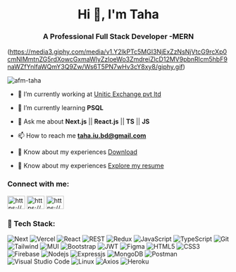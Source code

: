 
<h1 align="center">Hi 👋, I'm Taha</h1>
<h3 align="center">A Professional Full Stack Developer -MERN</h3>

(https://media3.giphy.com/media/v1.Y2lkPTc5MGI3NjExZzNsNjVtcG9rcXp0cmNlMmtnZG5rdXowcGxmaWlyZzloeWo3ZmdreiZlcD12MV9pbnRlcm5hbF9naWZfYnlfaWQmY3Q9Zw/Ws6T5PN7wHv3cY8xy8/giphy.gif)

<p align="left"> <img src="https://komarev.com/ghpvc/?username=afm-taha&label=Profile%20views&color=0e75b6&style=flat" alt="afm-taha" /> </p>




- 🔭 I’m currently working at [Unitic Exchange pvt ltd](https://uniticexchange.com/) 
- 🌱 I’m currently learning **PSQL**

- 💬 Ask me about **Next.js** || **React.js** || **TS** || **JS**

- 📫 How to reach me **taha.iu.bd@gmail.com**
  
- 📄 Know about my experiences [Download](https://drive.google.com/drive/folders/1emZgV4i0lloaBgJZOg3DeVVw_AHch3Xw?usp=drive_link)

- 📄 Know about my experiences [Explore my resume](https://drive.google.com/file/d/1pLG9dXXaDUk7oLjdgDGLWNsp53vhq304/view?usp=sharing)

<h3 align="left">Connect with me:</h3>
<p align="left">
<a href="https://linkedin.com/in/https://www.linkedin.com/in/md-taha-43949a22a/" target="blank"><img align="center" src="https://raw.githubusercontent.com/rahuldkjain/github-profile-readme-generator/master/src/images/icons/Social/linked-in-alt.svg" alt="https://www.linkedin.com/in/md-taha-43949a22a/" height="30" width="40" /></a>
<a href="https://stackoverflow.com/users/https://stackoverflow.com/users/18383593/taha" target="blank"><img align="center" src="https://raw.githubusercontent.com/rahuldkjain/github-profile-readme-generator/master/src/images/icons/Social/stack-overflow.svg" alt="https://stackoverflow.com/users/18383593/taha" height="30" width="40" /></a>
<a href="https://fb.com/https://www.facebook.com/taha.lm.1f" target="blank"><img align="center" src="https://raw.githubusercontent.com/rahuldkjain/github-profile-readme-generator/master/src/images/icons/Social/facebook.svg" alt="https://www.facebook.com/taha.lm.1f" height="30" width="40" /></a>
</p>

### 🚀 Tech Stack:
![Next](https://img.shields.io/badge/Next-black?style=for-the-badge&logo=next.js&logoColor=white)
![Vercel](https://img.shields.io/badge/Vercel-black?style=for-the-badge&logo=vercel&logoColor=white)
![React](https://img.shields.io/badge/React-20232A?style=for-the-badge&logo=react&logoColor=61DAFB)
![REST](https://img.shields.io/badge/REST_API-1e293b?style=for-the-badge&logo=trpc&logoColor=white)
![Redux](https://img.shields.io/badge/Redux-764abc?style=for-the-badge&logo=redux&logoColor=white)
![JavaScript](https://img.shields.io/badge/JavaScript-F7DF1E?style=for-the-badge&logo=javascript&logoColor=black)
![TypeScript](https://img.shields.io/badge/TypeScript-3178c6?style=for-the-badge&logo=TypeScript&logoColor=white)
![Git](https://img.shields.io/badge/Git-F05032?style=for-the-badge&logo=git&logoColor=white)
![Tailwind](https://img.shields.io/badge/Tailwind-0a9eb5?style=for-the-badge&logo=tailwindcss&logoColor=white)
![MUI](https://img.shields.io/badge/MUI-2482ff?style=for-the-badge&logo=mui&logoColor=white)
![Bootstrap](https://img.shields.io/badge/Bootstrap-7511f6?style=for-the-badge&logo=bootstrap&logoColor=white)
![JWT](https://img.shields.io/badge/JWT-d63aff?style=for-the-badge&logo=zapier&logoColor=white)
![Figma](https://img.shields.io/badge/Figma-FC427B?style=for-the-badge&logo=figma&logoColor=white)
![HTML5](https://img.shields.io/badge/HTML-E34C26?style=for-the-badge&logo=html5&logoColor=white)
![CSS3](https://img.shields.io/badge/CSS-1d81c0?style=for-the-badge&logo=css3&logoColor=white)
![Firebase](https://img.shields.io/badge/firebase-f5820d?style=for-the-badge&logo=firebase&logoColor=white)
![Nodejs](https://img.shields.io/badge/Node_JS-339933?style=for-the-badge&logo=nodedotjs&logoColor=white)
![Expressjs](https://img.shields.io/badge/Express-4e4e4e?style=for-the-badge&logo=express&logoColor=white)
![MongoDB](https://img.shields.io/badge/MongoDB-4EA94B?style=for-the-badge&logo=mongodb&logoColor=white)
![Postman](https://img.shields.io/badge/Postman-ff6c37?style=for-the-badge&logo=postman&logoColor=white)
![Visual Studio Code](https://img.shields.io/badge/VS_Code-0078D4?style=for-the-badge&logo=visual%20studio%20code&logoColor=white)
![Linux](https://img.shields.io/badge/Linux-833471?style=for-the-badge&logo=ubuntu&logoColor=white)
![Axios](https://img.shields.io/badge/Axios-5a29e4?style=for-the-badge&logo=axios&logoColor=white)
![Heroku](https://img.shields.io/badge/Heroku-430098?style=for-the-badge&logo=heroku&logoColor=white)


<!-- ![GRAPHQL](https://img.shields.io/badge/GraphQL-E10098?style=for-the-badge&logo=graphql&logoColor=white) -->
<!-- ![Vue](https://img.shields.io/badge/Vue-083047?style=for-the-badge&logo=vue.js&logoColor=42b883) -->
<!-- ![SASS](https://img.shields.io/badge/Sass-CC6699?style=for-the-badge&logo=sass&logoColor=white) -->
<!-- ![Ant Design](https://img.shields.io/badge/AntD-FC427B?style=for-the-badge&logo=antdesign&logoColor=white) -->
<!-- ![NestJs](https://img.shields.io/badge/Nest_JS-e0234e?style=for-the-badge&logo=nestjs&logoColor=white) -->
 <!-- ![Wordpress](https://img.shields.io/badge/Wordpress-0077B5?style=for-the-badge&logo=wordpress&logoColor=white) -->
 <!-- ![Azure DevOps](https://img.shields.io/badge/Azure_DevOps-0078D4?style=for-the-badge&logo=microsoftazure&logoColor=white) -->
<!-- ![Apollo](https://img.shields.io/badge/Apollo-311c87?style=for-the-badge&logo=apollographql&logoColor=white) -->

<!-- <h3 align="left">Languages and Tools:</h3>
<p align="left"> <a href="https://getbootstrap.com" target="_blank" rel="noreferrer"> <img src="https://raw.githubusercontent.com/devicons/devicon/master/icons/bootstrap/bootstrap-plain-wordmark.svg" alt="bootstrap" width="40" height="40"/> </a> <a href="https://www.w3schools.com/css/" target="_blank" rel="noreferrer"> <img src="https://raw.githubusercontent.com/devicons/devicon/master/icons/css3/css3-original-wordmark.svg" alt="css3" width="40" height="40"/> </a> <a href="https://www.figma.com/" target="_blank" rel="noreferrer"> <img src="https://www.vectorlogo.zone/logos/figma/figma-icon.svg" alt="figma" width="40" height="40"/> </a> <a href="https://firebase.google.com/" target="_blank" rel="noreferrer"> <img src="https://www.vectorlogo.zone/logos/firebase/firebase-icon.svg" alt="firebase" width="40" height="40"/> </a> <a href="https://git-scm.com/" target="_blank" rel="noreferrer"> <img src="https://www.vectorlogo.zone/logos/git-scm/git-scm-icon.svg" alt="git" width="40" height="40"/> </a> <a href="https://heroku.com" target="_blank" rel="noreferrer"> <img src="https://www.vectorlogo.zone/logos/heroku/heroku-icon.svg" alt="heroku" width="40" height="40"/> </a> <a href="https://www.w3.org/html/" target="_blank" rel="noreferrer"> <img src="https://raw.githubusercontent.com/devicons/devicon/master/icons/html5/html5-original-wordmark.svg" alt="html5" width="40" height="40"/> </a> <a href="https://developer.mozilla.org/en-US/docs/Web/JavaScript" target="_blank" rel="noreferrer"> <img src="https://raw.githubusercontent.com/devicons/devicon/master/icons/javascript/javascript-original.svg" alt="javascript" width="40" height="40"/> </a> <a href="https://www.mongodb.com/" target="_blank" rel="noreferrer"> <img src="https://raw.githubusercontent.com/devicons/devicon/master/icons/mongodb/mongodb-original-wordmark.svg" alt="mongodb" width="40" height="40"/> </a> <a href="https://nextjs.org/" target="_blank" rel="noreferrer"> <img src="https://cdn.worldvectorlogo.com/logos/nextjs-2.svg" alt="nextjs" width="40" height="40"/> </a> <a href="https://nodejs.org" target="_blank" rel="noreferrer"> <img src="https://raw.githubusercontent.com/devicons/devicon/master/icons/nodejs/nodejs-original-wordmark.svg" alt="nodejs" width="40" height="40"/> </a> <a href="https://reactjs.org/" target="_blank" rel="noreferrer"> <img src="https://raw.githubusercontent.com/devicons/devicon/master/icons/react/react-original-wordmark.svg" alt="react" width="40" height="40"/> </a> <a href="https://redux.js.org" target="_blank" rel="noreferrer"> <img src="https://raw.githubusercontent.com/devicons/devicon/master/icons/redux/redux-original.svg" alt="redux" width="40" height="40"/> </a> <a href="https://sass-lang.com" target="_blank" rel="noreferrer"> <img src="https://raw.githubusercontent.com/devicons/devicon/master/icons/sass/sass-original.svg" alt="sass" width="40" height="40"/> </a> <a href="https://tailwindcss.com/" target="_blank" rel="noreferrer"> <img src="https://www.vectorlogo.zone/logos/tailwindcss/tailwindcss-icon.svg" alt="tailwind" width="40" height="40"/> </a> <a href="https://www.adobe.com/products/xd.html" target="_blank" rel="noreferrer"> <img src="https://cdn.worldvectorlogo.com/logos/adobe-xd.svg" alt="xd" width="40" height="40"/> </a> </p>
 -->


<!--

<p align="center">
  <img width="60%" src="https://github-readme-streak-stats.herokuapp.com/?user=tahamah&background=0D1117&sideNums=FFFFFF&sideLabels=9A9A9A&currStreakNum=FB8C00&dates=6E6E6E" />
</p>

 -->
